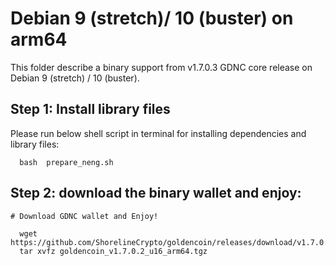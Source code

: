 # Debian 9 (stretch)/ 10 (buster) on arm64

This folder describe a binary support from v1.7.0.3 GDNC core release on Debian 9 (stretch) / 10 (buster).

## Step 1: Install library files
Please run below shell script in terminal for installing dependencies and library files:
```
  bash  prepare_neng.sh
```

## Step 2: download the binary wallet and enjoy:
```
# Download GDNC wallet and Enjoy!

  wget  https://github.com/ShorelineCrypto/goldencoin/releases/download/v1.7.0.2/goldencoin_v1.7.0.2_u16_arm64.tgz
  tar xvfz goldencoin_v1.7.0.2_u16_arm64.tgz
```
